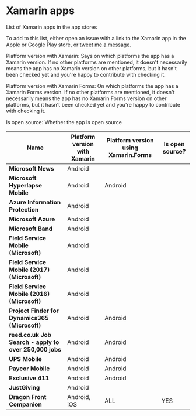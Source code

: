 # Xamarin apps

List of Xamarin apps in the app stores

To add to this list, either open an issue with a link to the Xamarin app in the Apple or Google Play store, or [tweet me a message](https://twitter.com/nitescua).

Platform version with Xamarin: Says on which platforms the app has a Xamarin version. If no other platforms are mentioned, it doesn't necessarily means the app has no Xamarin version on other platforms, but it hasn't been checked yet and you're happy to contribute with checking it.

Platform version with Xamarin Forms: On which platforms the app has a Xamarin Forms version. If no other platforms are mentioned, it doesn't necessarily means the app has no Xamarin Forms version on other platforms, but it hasn't been checked yet and you're happy to contribute with checking it.

Is open source: Whether the app is open source

| Name | Platform version with Xamarin | Platform version using Xamarin.Forms | Is open source? | 
|------|--------|-----------|-------|
| **Microsoft News**     |   Android |     |    |
| **Microsoft Hyperlapse Mobile**  |   Android  |   Android  |     |
| **Azure Information Protection** | Android |   |     |
| **Microsoft Azure** | Android |   |    |
| **Microsoft Band**| Android |  |   |
| **Field Service Mobile (Microsoft)** | Android |   |    |
| **Field Service Mobile (2017) (Microsoft)** | Android |  |   |
| **Field Service Mobile (2016) (Microsoft)** | Android |  |   |
| **Project Finder for Dynamics365 (Microsoft)** | Android | Android|  |
| **reed.co.uk Job Search - apply to over 250,000 jobs** | Android | Android |  |
| **UPS Mobile** | Android | Android|  |
| **Paycor Mobile** | Android | Android |   |    |
| **Exclusive 411**  |   Android  |  Android   |     |
| **JustGiving** | Android |  |  |
| **Dragon Front Companion**     |   Android, iOS  |  ALL   |  YES | YES |

